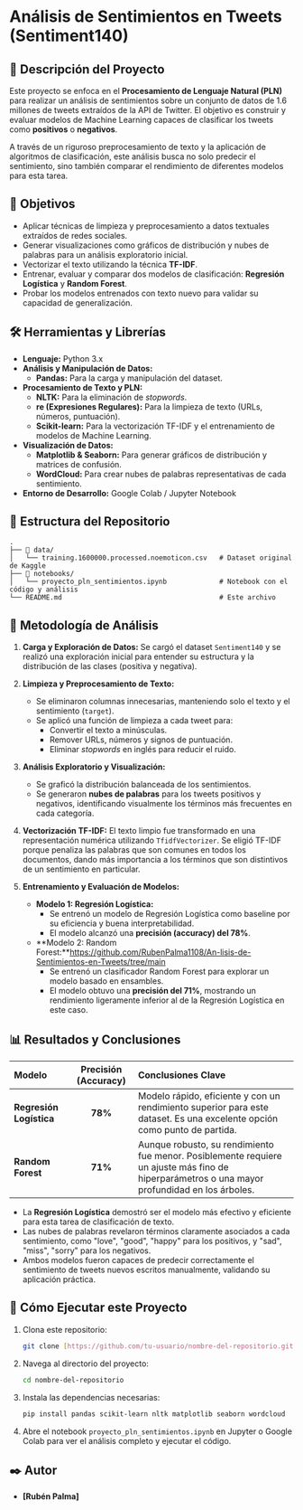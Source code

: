 # Análisis de Sentimientos en Tweets (Sentiment140)

## 📝 Descripción del Proyecto

Este proyecto se enfoca en el **Procesamiento de Lenguaje Natural (PLN)** para realizar un análisis de sentimientos sobre un conjunto de datos de 1.6 millones de tweets extraídos de la API de Twitter. El objetivo es construir y evaluar modelos de Machine Learning capaces de clasificar los tweets como **positivos** o **negativos**.

A través de un riguroso preprocesamiento de texto y la aplicación de algoritmos de clasificación, este análisis busca no solo predecir el sentimiento, sino también comparar el rendimiento de diferentes modelos para esta tarea.

## 🎯 Objetivos

- Aplicar técnicas de limpieza y preprocesamiento a datos textuales extraídos de redes sociales.
- Generar visualizaciones como gráficos de distribución y nubes de palabras para un análisis exploratorio inicial.
- Vectorizar el texto utilizando la técnica **TF-IDF**.
- Entrenar, evaluar y comparar dos modelos de clasificación: **Regresión Logística** y **Random Forest**.
- Probar los modelos entrenados con texto nuevo para validar su capacidad de generalización.

## 🛠️ Herramientas y Librerías

* **Lenguaje:** Python 3.x
* **Análisis y Manipulación de Datos:**
    * **Pandas:** Para la carga y manipulación del dataset.
* **Procesamiento de Texto y PLN:**
    * **NLTK:** Para la eliminación de *stopwords*.
    * **re (Expresiones Regulares):** Para la limpieza de texto (URLs, números, puntuación).
    * **Scikit-learn:** Para la vectorización TF-IDF y el entrenamiento de modelos de Machine Learning.
* **Visualización de Datos:**
    * **Matplotlib & Seaborn:** Para generar gráficos de distribución y matrices de confusión.
    * **WordCloud:** Para crear nubes de palabras representativas de cada sentimiento.
* **Entorno de Desarrollo:** Google Colab / Jupyter Notebook

## 📂 Estructura del Repositorio

```
.
├── 📁 data/
│   └── training.1600000.processed.noemoticon.csv   # Dataset original de Kaggle
├── 📁 notebooks/
│   └── proyecto_pln_sentimientos.ipynb             # Notebook con el código y análisis
└── README.md                                       # Este archivo
```

## 🔬 Metodología de Análisis

1.  **Carga y Exploración de Datos:** Se cargó el dataset `Sentiment140` y se realizó una exploración inicial para entender su estructura y la distribución de las clases (positiva y negativa).

2.  **Limpieza y Preprocesamiento de Texto:**
    * Se eliminaron columnas innecesarias, manteniendo solo el texto y el sentimiento (`target`).
    * Se aplicó una función de limpieza a cada tweet para:
        * Convertir el texto a minúsculas.
        * Remover URLs, números y signos de puntuación.
        * Eliminar *stopwords* en inglés para reducir el ruido.

3.  **Análisis Exploratorio y Visualización:**
    * Se graficó la distribución balanceada de los sentimientos.
    * Se generaron **nubes de palabras** para los tweets positivos y negativos, identificando visualmente los términos más frecuentes en cada categoría.

4.  **Vectorización TF-IDF:** El texto limpio fue transformado en una representación numérica utilizando `TfidfVectorizer`. Se eligió TF-IDF porque penaliza las palabras que son comunes en todos los documentos, dando más importancia a los términos que son distintivos de un sentimiento en particular.

5.  **Entrenamiento y Evaluación de Modelos:**
    * **Modelo 1: Regresión Logística:**
        * Se entrenó un modelo de Regresión Logística como baseline por su eficiencia y buena interpretabilidad.
        * El modelo alcanzó una **precisión (accuracy) del 78%**.
    * **Modelo 2: Random Forest:**https://github.com/RubenPalma1108/An-lisis-de-Sentimientos-en-Tweets/tree/main
        * Se entrenó un clasificador Random Forest para explorar un modelo basado en ensambles.
        * El modelo obtuvo una **precisión del 71%**, mostrando un rendimiento ligeramente inferior al de la Regresión Logística en este caso.

## 📊 Resultados y Conclusiones

| Modelo | Precisión (Accuracy) | Conclusiones Clave |
| :--- | :---: | :--- |
| **Regresión Logística** | **78%** | Modelo rápido, eficiente y con un rendimiento superior para este dataset. Es una excelente opción como punto de partida. |
| **Random Forest** | **71%** | Aunque robusto, su rendimiento fue menor. Posiblemente requiere un ajuste más fino de hiperparámetros o una mayor profundidad en los árboles. |

- La **Regresión Logística** demostró ser el modelo más efectivo y eficiente para esta tarea de clasificación de texto.
- Las nubes de palabras revelaron términos claramente asociados a cada sentimiento, como "love", "good", "happy" para los positivos, y "sad", "miss", "sorry" para los negativos.
- Ambos modelos fueron capaces de predecir correctamente el sentimiento de tweets nuevos escritos manualmente, validando su aplicación práctica.

## 🚀 Cómo Ejecutar este Proyecto

1.  Clona este repositorio:
    ```bash
    git clone [https://github.com/tu-usuario/nombre-del-repositorio.git](https://github.com/tu-usuario/nombre-del-repositorio.git)
    ```
2.  Navega al directorio del proyecto:
    ```bash
    cd nombre-del-repositorio
    ```
3.  Instala las dependencias necesarias:
    ```bash
    pip install pandas scikit-learn nltk matplotlib seaborn wordcloud
    ```
4.  Abre el notebook `proyecto_pln_sentimientos.ipynb` en Jupyter o Google Colab para ver el análisis completo y ejecutar el código.

## ✒️ Autor

* **[Rubén Palma]**

